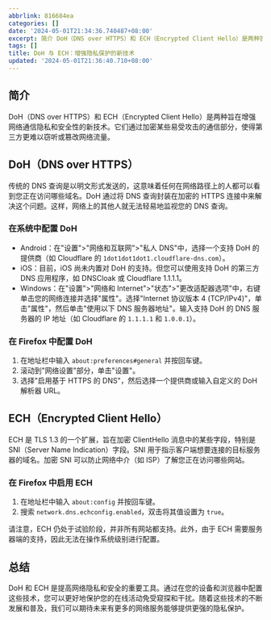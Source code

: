 ```yaml
---
abbrlink: 816684ea
categories: []
date: '2024-05-01T21:34:36.740487+08:00'
excerpt: 简介 DoH（DNS over HTTPS）和 ECH（Encrypted Client Hello）是两种旨在增强网络通信隐私和安全性的新技术。它们通过加密某些易受攻击的通信部分，使得第三方更难以窃听或篡改网络流量。 DoH（DNS over HTTPS） 传统的 DNS 查询是以明文形式发送的，这意味着任何在网络路径上的人都可以看到您正在访问哪些域名。DoH 通过将 DNS 查询封装在加密的 HTTPS 连接中来解决这个问题。这样，网络上的其他人就无法轻易地监视您的 DNS 查询。 在系统中配置 DoH  Android：在&quot;设置&quot;&gt;&quot;网络和互联网&quot;&gt;&quot;私人 DNS&quot;中，选择一个支持 DoH 的提供商（如 Cloudflare 的 1dot1dot1dot1.cloudflare-dns.com）。 iOS：目前，iOS 尚未内置对 DoH 的支持。但您可以使用支持 DoH 的第三方 DNS 应用程序，如 DNSCloak 或 Cloudflare 1.1.1.1。 Windows：在&quot;设置&quot;&gt;&quot;网络和 Internet&quot;&gt;&quot;状态&quot;&gt;&quot;更改适配器选项&quot;中，右键单击您的网络连接并选择&quot;属性&quot;。选择&quot;Internet 协议版本 4 (TCP/IPv4)&quot;，单击&quot;属性&quot;，然后单击&quot;使用以下 DNS 服务器地址&quot;。输入支持 DoH 的 DNS 服务器的 IP 地址（如 Cloudflare 的 1.1.1.1 和 1.0.0.1）。  在 Firefox 中配置 DoH  在地址栏中输入 about:preferences#general 并按回车键。 滚动到&quot;网络设置&quot;部分，单击&quot;设置&quot;。 选择&quot;启用基于 HTTPS 的 DNS&quot;，然后选择一个提供商或输入自定义的 DoH 解析器 URL。  ECH（Encrypted Client Hello） ECH 是 TLS 1.3 的一个扩展，旨在加密 ClientHello 消息中的某些字段，特别是 SNI（Server Name Indication）字段。SNI 用于指示客户端想要连接的目标服务器的域名。加密 SNI 可以防止网络中介（如 ISP）了解您正在访问哪些网站。 在 Firefox 中启用 ECH  在地址栏中输入 about:config 并按回车键。 搜索 network.dns.echconfig.enabled，双击将其值设置为 true。  请注意，ECH 仍处于试验阶段，并非所有网站都支持。此外，由于 ECH 需要服务器端的支持，因此无法在操作系统级别进行配置。 总结 DoH 和 ECH 是提高网络隐私和安全的重要工具。通过在您的设备和浏览器中配置这些技术，您可以更好地保护您的在线活动免受窥探和干扰。随着这些技术的不断发展和普及，我们可以期待未来有更多的网络服务能够提供更强的隐私保护。 
tags: []
title: DoH 与 ECH：增强隐私保护的新技术
updated: '2024-05-01T21:36:40.710+08:00'
---
```

## 简介

DoH（DNS over HTTPS）和 ECH（Encrypted Client Hello）是两种旨在增强网络通信隐私和安全性的新技术。它们通过加密某些易受攻击的通信部分，使得第三方更难以窃听或篡改网络流量。

## DoH（DNS over HTTPS）

传统的 DNS 查询是以明文形式发送的，这意味着任何在网络路径上的人都可以看到您正在访问哪些域名。DoH 通过将 DNS 查询封装在加密的 HTTPS 连接中来解决这个问题。这样，网络上的其他人就无法轻易地监视您的 DNS 查询。

### 在系统中配置 DoH

- Android：在"设置">"网络和互联网">"私人 DNS"中，选择一个支持 DoH 的提供商（如 Cloudflare 的 `1dot1dot1dot1.cloudflare-dns.com`）。
- iOS：目前，iOS 尚未内置对 DoH 的支持。但您可以使用支持 DoH 的第三方 DNS 应用程序，如 DNSCloak 或 Cloudflare 1.1.1.1。
- Windows：在"设置">"网络和 Internet">"状态">"更改适配器选项"中，右键单击您的网络连接并选择"属性"。选择"Internet 协议版本 4 (TCP/IPv4)"，单击"属性"，然后单击"使用以下 DNS 服务器地址"。输入支持 DoH 的 DNS 服务器的 IP 地址（如 Cloudflare 的 `1.1.1.1` 和 `1.0.0.1`）。

### 在 Firefox 中配置 DoH

1. 在地址栏中输入 `about:preferences#general` 并按回车键。
2. 滚动到"网络设置"部分，单击"设置"。
3. 选择"启用基于 HTTPS 的 DNS"，然后选择一个提供商或输入自定义的 DoH 解析器 URL。

## ECH（Encrypted Client Hello）

ECH 是 TLS 1.3 的一个扩展，旨在加密 ClientHello 消息中的某些字段，特别是 SNI（Server Name Indication）字段。SNI 用于指示客户端想要连接的目标服务器的域名。加密 SNI 可以防止网络中介（如 ISP）了解您正在访问哪些网站。

### 在 Firefox 中启用 ECH

1. 在地址栏中输入 `about:config` 并按回车键。
2. 搜索 `network.dns.echconfig.enabled`，双击将其值设置为 `true`。

请注意，ECH 仍处于试验阶段，并非所有网站都支持。此外，由于 ECH 需要服务器端的支持，因此无法在操作系统级别进行配置。

## 总结

DoH 和 ECH 是提高网络隐私和安全的重要工具。通过在您的设备和浏览器中配置这些技术，您可以更好地保护您的在线活动免受窥探和干扰。随着这些技术的不断发展和普及，我们可以期待未来有更多的网络服务能够提供更强的隐私保护。
